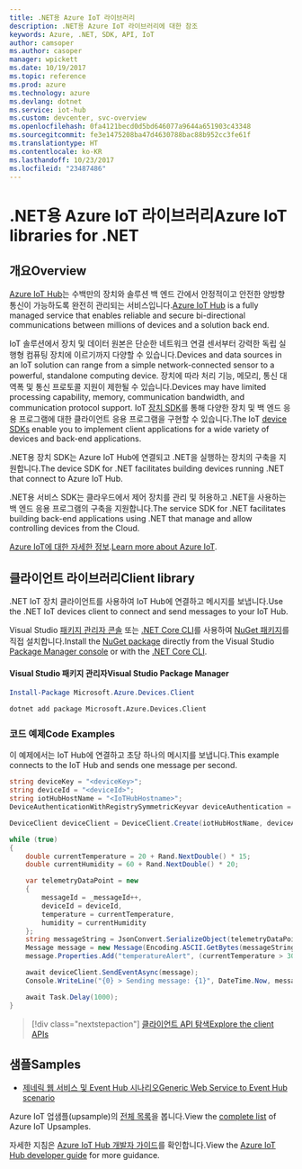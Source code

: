 ```yaml
---
title: .NET용 Azure IoT 라이브러리
description: .NET용 Azure IoT 라이브러리에 대한 참조
keywords: Azure, .NET, SDK, API, IoT
author: camsoper
ms.author: casoper
manager: wpickett
ms.date: 10/19/2017
ms.topic: reference
ms.prod: azure
ms.technology: azure
ms.devlang: dotnet
ms.service: iot-hub
ms.custom: devcenter, svc-overview
ms.openlocfilehash: 0fa4121becd0d5bd646077a9644a651903c43348
ms.sourcegitcommit: fe3e1475208ba47d4630788bac88b952cc3fe61f
ms.translationtype: HT
ms.contentlocale: ko-KR
ms.lasthandoff: 10/23/2017
ms.locfileid: "23487486"
---
```

# <a name="azure-iot-libraries-for-net"></a><span data-ttu-id="4942e-104">.NET용 Azure IoT 라이브러리</span><span class="sxs-lookup"><span data-stu-id="4942e-104">Azure IoT libraries for .NET</span></span>

## <a name="overview"></a><span data-ttu-id="4942e-105">개요</span><span class="sxs-lookup"><span data-stu-id="4942e-105">Overview</span></span>

<span data-ttu-id="4942e-106">[Azure IoT Hub](https://azure.microsoft.com/services/iot-hub/)는 수백만의 장치와 솔루션 백 엔드 간에서 안정적이고 안전한 양방향 통신이 가능하도록 완전히 관리되는 서비스입니다.</span><span class="sxs-lookup"><span data-stu-id="4942e-106">[Azure IoT Hub](https://azure.microsoft.com/services/iot-hub/) is a fully managed service that enables reliable and secure bi-directional communications between millions of devices and a solution back end.</span></span>

<span data-ttu-id="4942e-107">IoT 솔루션에서 장치 및 데이터 원본은 단순한 네트워크 연결 센서부터 강력한 독립 실행형 컴퓨팅 장치에 이르기까지 다양할 수 있습니다.</span><span class="sxs-lookup"><span data-stu-id="4942e-107">Devices and data sources in an IoT solution can range from a simple network-connected sensor to a powerful, standalone computing device.</span></span> <span data-ttu-id="4942e-108">장치에 따라 처리 기능, 메모리, 통신 대역폭 및 통신 프로토콜 지원이 제한될 수 있습니다.</span><span class="sxs-lookup"><span data-stu-id="4942e-108">Devices may have limited processing capability, memory, communication bandwidth, and communication protocol support.</span></span> <span data-ttu-id="4942e-109">IoT [장치 SDK](https://docs.microsoft.com/azure/iot-hub/iot-hub-devguide-sdks)를 통해 다양한 장치 및 백 엔드 응용 프로그램에 대한 클라이언트 응용 프로그램을 구현할 수 있습니다.</span><span class="sxs-lookup"><span data-stu-id="4942e-109">The IoT [device SDKs](https://docs.microsoft.com/azure/iot-hub/iot-hub-devguide-sdks) enable you to implement client applications for a wide variety of devices and back-end applications.</span></span>

<span data-ttu-id="4942e-110">.NET용 장치 SDK는 Azure IoT Hub에 연결되고 .NET을 실행하는 장치의 구축을 지원합니다.</span><span class="sxs-lookup"><span data-stu-id="4942e-110">The device SDK for .NET facilitates building devices running .NET that connect to Azure IoT Hub.</span></span>

<span data-ttu-id="4942e-111">.NET용 서비스 SDK는 클라우드에서 제어 장치를 관리 및 허용하고 .NET을 사용하는 백 엔드 응용 프로그램의 구축을 지원합니다.</span><span class="sxs-lookup"><span data-stu-id="4942e-111">The service SDK for .NET facilitates building back-end applications using .NET that manage and allow controlling devices from the Cloud.</span></span>

<span data-ttu-id="4942e-112">[Azure IoT에 대한 자세한 정보](https://docs.microsoft.com/azure/iot-hub/).</span><span class="sxs-lookup"><span data-stu-id="4942e-112">[Learn more about Azure IoT](https://docs.microsoft.com/azure/iot-hub/).</span></span>


## <a name="client-library"></a><span data-ttu-id="4942e-113">클라이언트 라이브러리</span><span class="sxs-lookup"><span data-stu-id="4942e-113">Client library</span></span>

<span data-ttu-id="4942e-114">.NET IoT 장치 클라이언트를 사용하여 IoT Hub에 연결하고 메시지를 보냅니다.</span><span class="sxs-lookup"><span data-stu-id="4942e-114">Use the .NET IoT devices client to connect and send messages to your IoT Hub.</span></span>

<span data-ttu-id="4942e-115">Visual Studio [패키지 관리자 콘솔][PackageManager] 또는 [.NET Core CLI][DotNetCLI]를 사용하여 [NuGet 패키지]( https://www.nuget.org/packages/Microsoft.Azure.Devices.Client)를 직접 설치합니다.</span><span class="sxs-lookup"><span data-stu-id="4942e-115">Install the [NuGet package]( https://www.nuget.org/packages/Microsoft.Azure.Devices.Client) directly from the Visual Studio [Package Manager console][PackageManager] or with the [.NET Core CLI][DotNetCLI].</span></span>

#### <a name="visual-studio-package-manager"></a><span data-ttu-id="4942e-116">Visual Studio 패키지 관리자</span><span class="sxs-lookup"><span data-stu-id="4942e-116">Visual Studio Package Manager</span></span>

```powershell
Install-Package Microsoft.Azure.Devices.Client
```

```bash
dotnet add package Microsoft.Azure.Devices.Client
```
### <a name="code-examples"></a><span data-ttu-id="4942e-117">코드 예제</span><span class="sxs-lookup"><span data-stu-id="4942e-117">Code Examples</span></span> 

<span data-ttu-id="4942e-118">이 예제에서는 IoT Hub에 연결하고 초당 하나의 메시지를 보냅니다.</span><span class="sxs-lookup"><span data-stu-id="4942e-118">This example connects to the IoT Hub and sends one message per second.</span></span>

```csharp
string deviceKey = "<deviceKey>";
string deviceId = "<deviceId>";
string iotHubHostName = "<IoTHubHostname>";
DeviceAuthenticationWithRegistrySymmetricKeyvar deviceAuthentication = new DeviceAuthenticationWithRegistrySymmetricKey(deviceId, deviceKey);

DeviceClient deviceClient = DeviceClient.Create(iotHubHostName, deviceAuthentication, TransportType.Mqtt);

while (true)
{
    double currentTemperature = 20 + Rand.NextDouble() * 15;
    double currentHumidity = 60 + Rand.NextDouble() * 20;

    var telemetryDataPoint = new
    {
        messageId = _messageId++,
        deviceId = deviceId,
        temperature = currentTemperature,
        humidity = currentHumidity
    };
    string messageString = JsonConvert.SerializeObject(telemetryDataPoint);
    Message message = new Message(Encoding.ASCII.GetBytes(messageString));
    message.Properties.Add("temperatureAlert", (currentTemperature > 30) ? "true" : "false");

    await deviceClient.SendEventAsync(message);
    Console.WriteLine("{0} > Sending message: {1}", DateTime.Now, messageString);

    await Task.Delay(1000);
}
```


> [!div class="nextstepaction"]
> [<span data-ttu-id="4942e-119">클라이언트 API 탐색</span><span class="sxs-lookup"><span data-stu-id="4942e-119">Explore the client APIs</span></span>](/dotnet/api/overview/azure/iot/client)

## <a name="samples"></a><span data-ttu-id="4942e-120">샘플</span><span class="sxs-lookup"><span data-stu-id="4942e-120">Samples</span></span>

- [<span data-ttu-id="4942e-121">제네릭 웹 서비스 및 Event Hub 시나리오</span><span class="sxs-lookup"><span data-stu-id="4942e-121">Generic Web Service to Event Hub scenario</span></span>](https://azure.microsoft.com/resources/samples/event-hubs-dotnet-importfromweb/)

<span data-ttu-id="4942e-122">Azure IoT 업샘플(upsample)의 [전체 목록](https://azure.microsoft.com/resources/samples/?platform=dotnet&service=iot-hub)을 봅니다.</span><span class="sxs-lookup"><span data-stu-id="4942e-122">View the [complete list](https://azure.microsoft.com/resources/samples/?platform=dotnet&service=iot-hub) of Azure IoT Upsamples.</span></span>

<span data-ttu-id="4942e-123">자세한 지침은 [Azure IoT Hub 개발자 가이드](https://docs.microsoft.com/azure/iot-hub/iot-hub-devguide)를 확인합니다.</span><span class="sxs-lookup"><span data-stu-id="4942e-123">View the [Azure IoT Hub developer guide](https://docs.microsoft.com/azure/iot-hub/iot-hub-devguide) for more guidance.</span></span>

[PackageManager]: https://docs.microsoft.com/nuget/tools/package-manager-console
[DotNetCLI]: https://docs.microsoft.com/dotnet/core/tools/dotnet-add-package
